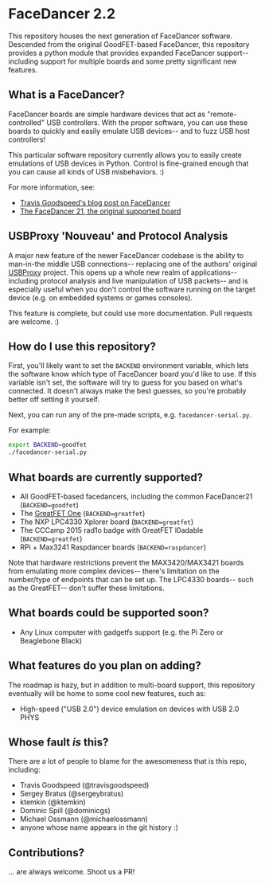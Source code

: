 # FaceDancer 2.2

This repository houses the next generation of FaceDancer software. Descended from
the original GoodFET-based FaceDancer, this repository provides a python module 
that provides expanded FaceDancer support-- including support for multiple boards 
and some pretty significant new features.

## What is a FaceDancer?

FaceDancer boards are simple hardware devices that act as "remote-controlled" USB
controllers. With the proper software, you can use these boards to quickly and
easily emulate USB devices-- and to fuzz USB host controllers!

This particular software repository currently allows you to easily create emulations
of USB devices in Python. Control is fine-grained enough that you can cause all
kinds of USB misbehaviors. :)

For more information, see:

 * [Travis Goodspeed's blog post on FaceDancer](http://travisgoodspeed.blogspot.com/2012/07/emulating-usb-devices-with-python.html)
 * [The FaceDancer 21, the original supported board](http://goodfet.sourceforge.net/hardware/facedancer21/)

## USBProxy 'Nouveau' and Protocol Analysis

A major new feature of the newer FaceDancer codebase is the ability to man-in-the
middle USB connections-- replacing one of the authors' original [USBProxy](https://github.com/dominicgs/usbproxy)
project. This opens up a whole new realm of applications-- including protocol analysis
and live manipulation of USB packets-- and is especially useful when you don't control
the software running on the target device (e.g. on embedded systems or games consoles).

This feature is complete, but could use more documentation. Pull requests are welcome. :)


## How do I use this repository?

First, you'll likely want to set the ```BACKEND``` environment variable, which lets
the software know which type of FaceDancer board you'd like to use. If this variable
isn't set, the software will try to guess for you based on what's connected. It doesn't
always make the best guesses, so you're probably better off setting it yourself.

Next, you can run any of the pre-made scripts, e.g. ```facedancer-serial.py```.

For example:

```sh
export BACKEND=goodfet
./facedancer-serial.py
```

## What boards are currently supported?

 * All GoodFET-based facedancers, including the common FaceDancer21 (```BACKEND=goodfet```)
 * The [GreatFET One](http://greatscottgadgets.com/greatfet/) (```BACKEND=greatfet```)
 * The NXP LPC4330 Xplorer board (```BACKEND=greatfet```)
 * The CCCamp 2015 rad1o badge with GreatFET l0adable (```BACKEND=greatfet```)
 * RPi + Max3241 Raspdancer boards (```BACKEND=raspdancer```)

Note that hardware restrictions prevent the MAX3420/MAX3421 boards from emulating
more complex devices-- there's limitation on the number/type of endpoints that can be
set up. The LPC4330 boards-- such as the GreatFET-- don't suffer these limitations.

## What boards could be supported soon?
 * Any Linux computer with gadgetfs support (e.g. the Pi Zero or Beaglebone Black)

## What features do you plan on adding?

The roadmap is hazy, but in addition to multi-board support, this repository
eventually will be home to some cool new features, such as:

 * High-speed ("USB 2.0") device emulation on devices with USB 2.0 PHYS

## Whose fault _is_ this?

There are a lot of people to blame for the awesomeness that is this repo,
including:

 * Travis Goodspeed (@travisgoodspeed)
 * Sergey Bratus (@sergeybratus)
 * ktemkin (@ktemkin)
 * Dominic Spill (@dominicgs)
 * Michael Ossmann (@michaelossmann)
 * anyone whose name appears in the git history :)

## Contributions?

... are always welcome. Shoot us a PR!
